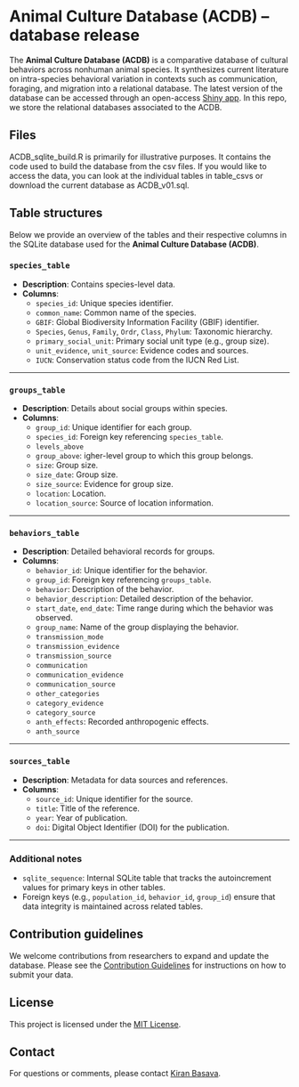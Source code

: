 # Animal Culture Database (ACDB) – database release

The **Animal Culture Database (ACDB)** is a comparative database of cultural behaviors across nonhuman animal species. It synthesizes current literature on intra-species behavioral variation in contexts such as communication, foraging, and migration into a relational database. The latest version of the database can be accessed through an open-access [Shiny app](https://github.com/datadiversitylab/ACDB). In this repo, we store the relational databases associated to the ACDB.

## Files
ACDB_sqlite_build.R is primarily for illustrative purposes. It contains the code used to build the database from the csv files. If you would like to access the data, you can look at the individual tables in table_csvs or download the current database as ACDB_v01.sql. 

## Table structures

Below we provide an overview of the tables and their respective columns in the SQLite database used for the **Animal Culture Database (ACDB)**. 

### `species_table`
   - **Description**: Contains species-level data.
   - **Columns**:
     - `species_id`: Unique species identifier.
     - `common_name`: Common name of the species.
     - `GBIF`: Global Biodiversity Information Facility (GBIF) identifier.
     - `Species`, `Genus`, `Family`, `Ordr`, `Class`, `Phylum`: Taxonomic hierarchy.
     - `primary_social_unit`: Primary social unit type (e.g., group size).
     - `unit_evidence`, `unit_source`: Evidence codes and sources.
     - `IUCN`: Conservation status code from the IUCN Red List.

---

### `groups_table`
   - **Description**: Details about social groups within species.
   - **Columns**:
     - `group_id`: Unique identifier for each group.
     - `species_id`: Foreign key referencing `species_table`.
     - `levels_above`
     - `group_above`: igher-level group to which this group belongs.
     - `size`: Group size.
     - `size_date`: Group size.
     - `size_source`: Evidence for group size.
     - `location`: Location.
     - `location_source`: Source of location information.

---

### `behaviors_table`
   - **Description**: Detailed behavioral records for groups.
   - **Columns**:
     - `behavior_id`: Unique identifier for the behavior.
     - `group_id`: Foreign key referencing `groups_table`.
     - `behavior`: Description of the behavior.
     - `behavior_description`: Detailed description of the behavior.
     - `start_date`, `end_date`: Time range during which the behavior was observed.
     - `group_name`: Name of the group displaying the behavior.
     - `transmission_mode`
     - `transmission_evidence`
     - `transmission_source`
     - `communication`
     - `communication_evidence`
     - `communication_source`
     - `other_categories`
     - `category_evidence`
     - `category_source`
     - `anth_effects`: Recorded anthropogenic effects.
     - `anth_source`

---

### `sources_table`
   - **Description**: Metadata for data sources and references.
   - **Columns**:
     - `source_id`: Unique identifier for the source.
     - `title`: Title of the reference.
     - `year`: Year of publication.
     - `doi`: Digital Object Identifier (DOI) for the publication.

---

### Additional notes

- `sqlite_sequence`: Internal SQLite table that tracks the autoincrement values for primary keys in other tables.
- Foreign keys (e.g., `population_id`, `behavior_id`, `group_id`) ensure that data integrity is maintained across related tables.

## Contribution guidelines

We welcome contributions from researchers to expand and update the database. Please see the [Contribution Guidelines](#) for instructions on how to submit your data.

## License

This project is licensed under the [MIT License](LICENSE).

## Contact

For questions or comments, please contact [Kiran Basava](mailto:kcb7@arizona.edu).


